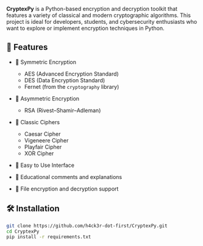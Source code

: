 

**CryptexPy** is a Python-based encryption and decryption toolkit that features a variety of classical and modern cryptographic algorithms. This project is ideal for developers, students, and cybersecurity enthusiasts who want to explore or implement encryption techniques in Python.

## 📌 Features

- 🔑 Symmetric Encryption
  - AES (Advanced Encryption Standard)
  - DES (Data Encryption Standard)
  - Fernet (from the `cryptography` library)
  
- 🔐 Asymmetric Encryption
  - RSA (Rivest–Shamir–Adleman)
  
- 🧠 Classic Ciphers
  - Caesar Cipher
  - Vigeneere Cipher
  - Playfair Cipher
  - XOR Cipher

- 🧪 Easy to Use Interface
- 📘 Educational comments and explanations
- 📁 File encryption and decryption support

## 🛠️ Installation

```bash
git clone https://github.com/h4ck3r-dot-first/CryptexPy.git
cd CryptexPy
pip install -r requirements.txt
